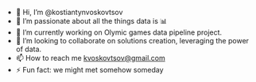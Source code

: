 - 👋 Hi, I’m @kostiantynvoskovtsov
- 👀 I’m passionate about all the things data is 📊
- 🌱 I’m currently working on Olymic games data pipeline project.
- 💞️ I’m looking to collaborate on solutions creation, leveraging the power of data.
- 📫 How to reach me kvoskovtsov@gmail.com
- ⚡ Fun fact: we might met somehow someday 

<!---
kostiantynvoskovtsov/kostiantynvoskovtsov is a ✨ special ✨ repository because its `README.md` (this file) appears on your GitHub profile.
You can click the Preview link to take a look at your changes.
--->

